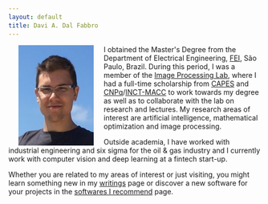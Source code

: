 ```yaml
---
layout: default
title: Davi A. Dal Fabbro
---
```


<img align="left" width="150" hspace="20" src="assets/img/davi.jpg" usemap="#mapname">
<!--<map name="mapname">
    <area shape="poly" coords="65,19,79,8,96,23,91,28,81,17,71,25" href="http://evo.shoryuken.com/" alt="EVO">
</map>-->

I obtained the Master's Degree from the Department of Electrical Engineering, <a href="http://www2.fei.edu.br/internacional/en/welcome-to-fei/" target="_blank">FEI</a>, São Paulo, Brazil. During this period, I was a member of the <a href="http://fei.edu.br/~cet/ipl.html" target="_blank">Image Processing Lab</a>, where I had a full-time scholarship from <a href="http://www.capes.gov.br/" target="_blank">CAPES</a> and <a href="http://www.cnpq.br/" target="_blank">CNPq</a>/<a href="https://macc.lncc.br/" target="_blank">INCT-MACC</a> to work towards my degree as well as to collaborate with the lab on research and lectures. My research areas of interest are artificial intelligence, mathematical optimization and image processing.

Outside academia, I have worked with industrial engineering and six sigma for the oil & gas industry and I currently work with computer vision and deep learning at a fintech start-up.

Whether you are related to my areas of interest or just visiting, you might learn something new in my [writings](http://ddfabbro.com/root/writings.html) page or discover a new software for your projects in the [softwares I recommend](http://ddfabbro.com/root/misc/softwares.html) page.
